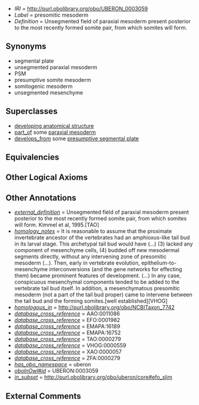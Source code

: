  * *IRI* = http://purl.obolibrary.org/obo/UBERON_0003059
 * *Label* = presomitic mesoderm
 * *Definition* = Unsegmented field of paraxial mesoderm present posterior to the most recently formed somite pair, from which somites will form.

## Synonyms

 * segmental plate
 * unsegmented paraxial mesoderm
 * PSM
 * presumptive somite mesoderm
 * somitogenic mesoderm
 * unsegmented mesenchyme

## Superclasses

 * [developing anatomical structure](../../UBERON/23/UBERON_0005423.md)
 * [part_of](../../BFO/50/BFO_0000050.md) some [paraxial mesoderm](../../UBERON/77/UBERON_0003077.md)
 * [develops_from](../../RO/02/RO_0002202.md) some [presumptive segmental plate](../../UBERON/82/UBERON_0007282.md)

## Equivalencies


## Other Logical Axioms


## Other Annotations

 * *[external_definition](../../UBPROP/01/UBPROP_0000001.md)* = Unsegmented field of paraxial mesoderm present posterior to the most recently formed somite pair, from which somites will form. Kimmel et al, 1995.[TAO]
 * *[homology_notes](../../UBPROP/03/UBPROP_0000003.md)* = It is reasonable to assume that the proximate invertebrate ancestor of the vertebrates had an amphioxus-like tail bud in its larval stage. This archetypal tail bud would have (...) (3) lacked any component of mesenchyme cells, (4) budded off new mesodermal segments directly, without any intervening zone of presomitic mesoderm (...). Then, early in vertebrate evolution, epithelium-to-mesenchyme interconversions (and the gene networks for effecting them) became prominent features of development. (...) In any case, conspicuous mesenchymal components tended to be added to the vertebrate tail bud itself. In addition, a mesenchymatous presomitic mesoderm (not a part of the tail bud proper) came to intervene between the tail bud and the forming somites.[well established][VHOG]
 * *[homologous_in](../../core#homologous/in/core#homologous_in.md)* = http://purl.obolibrary.org/obo/NCBITaxon_7742
 * *[database_cross_reference](../../ef/oboInOwl#hasDbXref.md)* = AAO:0011086
 * *[database_cross_reference](../../ef/oboInOwl#hasDbXref.md)* = EFO:0001982
 * *[database_cross_reference](../../ef/oboInOwl#hasDbXref.md)* = EMAPA:16189
 * *[database_cross_reference](../../ef/oboInOwl#hasDbXref.md)* = EMAPA:16752
 * *[database_cross_reference](../../ef/oboInOwl#hasDbXref.md)* = TAO:0000279
 * *[database_cross_reference](../../ef/oboInOwl#hasDbXref.md)* = VHOG:0000559
 * *[database_cross_reference](../../ef/oboInOwl#hasDbXref.md)* = XAO:0000057
 * *[database_cross_reference](../../ef/oboInOwl#hasDbXref.md)* = ZFA:0000279
 * *[has_obo_namespace](../../ce/oboInOwl#hasOBONamespace.md)* = uberon
 * *[oboInOwl#id](../../id/oboInOwl#id.md)* = UBERON:0003059
 * *[in_subset](../../et/oboInOwl#inSubset.md)* = http://purl.obolibrary.org/obo/uberon/core#efo_slim

## External Comments

